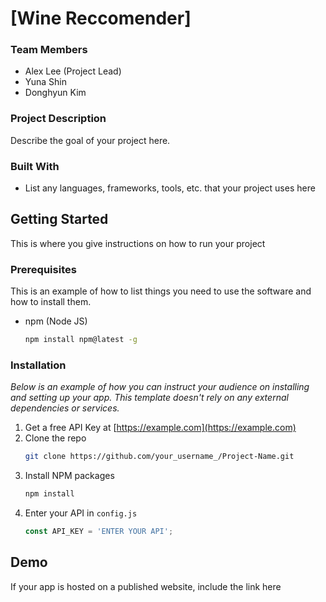 # \[Wine Reccomender\]

### Team Members
- Alex Lee (Project Lead)
- Yuna Shin
- Donghyun Kim

### Project Description
Describe the goal of your project here.

### Built With
- List any languages, frameworks, tools, etc. that your project uses here

## Getting Started
This is where you give instructions on how to run your project

### Prerequisites

This is an example of how to list things you need to use the software and how to install them.
* npm (Node JS)
  ```sh
  npm install npm@latest -g
  ```

### Installation

_Below is an example of how you can instruct your audience on installing and setting up your app. This template doesn't rely on any external dependencies or services._

1. Get a free API Key at [https://example.com](https://example.com)
2. Clone the repo
   ```sh
   git clone https://github.com/your_username_/Project-Name.git
   ```
3. Install NPM packages
   ```sh
   npm install
   ```
4. Enter your API in `config.js`
   ```js
   const API_KEY = 'ENTER YOUR API';
   ```
## Demo
If your app is hosted on a published website, include the link here
